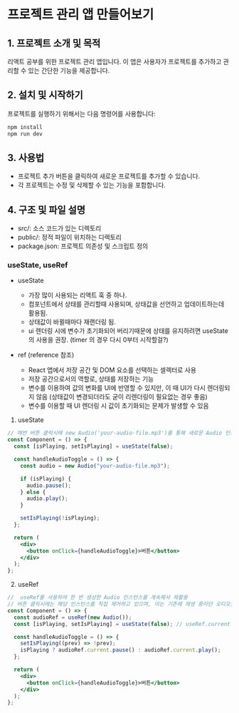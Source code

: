 # 프로젝트 관리 앱 만들어보기

## 1. 프로젝트 소개 및 목적

리액트 공부를 위한 프로젝트 관리 앱입니다. 이 앱은 사용자가 프로젝트를 추가하고 관리할 수 있는 간단한 기능을 제공합니다.

## 2. 설치 및 시작하기

프로젝트를 실행하기 위해서는 다음 명령어를 사용합니다:

```bash
npm install
npm run dev
```

## 3. 사용법

- 프로젝트 추가 버튼을 클릭하여 새로운 프로젝트를 추가할 수 있습니다.
- 각 프로젝트는 수정 및 삭제할 수 있는 기능을 포함합니다.

## 4. 구조 및 파일 설명

- src/: 소스 코드가 있는 디렉토리
- public/: 정적 파일이 위치하는 디렉토리
- package.json: 프로젝트 의존성 및 스크립트 정의

### useState, useRef

- useState
  - 가장 많이 사용되는 리액트 훅 중 하나.
  - 컴포넌트에서 상태를 관리할때 사용되며, 상태값을 선언하고 업데이트하는데 활용됨.
  - 상태값이 바뀔때마다 재랜더링 됨.
  - ui 렌더링 시에 변수가 초기화되어 버리기때문에 상태를 유지하려면 useState의 사용을 권장. (timer 의 경우 다시 0부터 시작할걸?)

- ref (reference 참조)
  - React 앱에서 저장 공간 및 DOM 요소를 선택하는 셀렉터로 사용
  - 저장 공간으로서의 역할로, 상태를 저장하는 기능
  - 변수를 이용하여 값의 변화를 UI에 반영할 수 있지만, 이 때 UI가 다시 렌더링되지 않음 (상태값이 변경되더라도 굳이 리렌더링이 필요없는 경우 좋음)
  - 변수를 이용할 때 UI 렌더링 시 값이 초기화되는 문제가 발생할 수 있음

1. useState

```jsx
// 매번 버튼 클릭시에 new Audio('your-audio-file.mp3')를 통해 새로운 Audio 인스턴스를 생성
const Component = () => {
  const [isPlaying, setIsPlaying] = useState(false);

  const handleAudioToggle = () => {
    const audio = new Audio("your-audio-file.mp3");

    if (isPlaying) {
      audio.pause();
    } else {
      audio.play();
    }

    setIsPlaying(!isPlaying);
  };

  return (
    <div>
      <button onClick={handleAudioToggle}>버튼</button>
    </div>
  );
};
```

2. useRef

```jsx
//  useRef를 사용하여 한 번 생성한 Audio 인스턴스를 계속해서 재활용
// 버튼 클릭시에는 해당 인스턴스를 직접 제어하고 있으며, 이는 기존에 재생 중이던 오디오를 중지시키지 않고, 현재의 인스턴스를 계속해서 사용할 수 있음
const Component = () => {
  const audioRef = useRef(new Audio());
  const [isPlaying, setIsPlaying] = useState(false); // useRef.current 로 업데이트가능하지만, 코드의 직관성을 위해 사용.

  const handleAudioToggle = () => {
    setIsPlaying((prev) => !prev);
    isPlaying ? audioRef.current.pause() : audioRef.current.play();
  };

  return (
    <div>
      <button onClick={handleAudioToggle}>버튼</button>
    </div>
  );
};
```